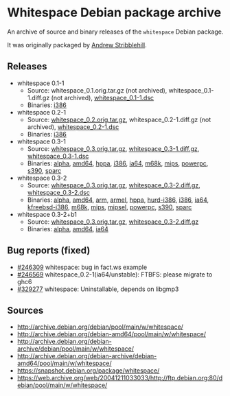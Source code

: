 # Whitespace Debian package archive

An archive of source and binary releases of the `whitespace` Debian package.

It was originally packaged by [Andrew Stribblehill](https://github.com/stribb).

## Releases

- whitespace 0.1-1
  - Source:
      whitespace_0.1.orig.tar.gz (not archived),
      whitespace_0.1-1.diff.gz (not archived),
      [whitespace_0.1-1.dsc](https://web.archive.org/web/20030621215923/http://www.dur.ac.uk:80/d.j.walrond/whitespace/whitespace_0.1-1.dsc)
  - Binaries:
      [i386](https://web.archive.org/web/20030803223310/http://www.dur.ac.uk:80/d.j.walrond/whitespace/whitespace_0.1-1_i386.deb)
- whitespace 0.2-1
  - Source:
      [whitespace_0.2.orig.tar.gz](https://web.archive.org/web/20030423000836/http://compsoc.dur.ac.uk:80/whitespace/wspace.tgz),
      whitespace_0.2-1.diff.gz (not archived),
      [whitespace_0.2-1.dsc](https://web.archive.org/web/20040120123855/http://compsoc.dur.ac.uk:80/whitespace/whitespace_0.2-1.dsc)
  - Binaries:
      [i386](https://web.archive.org/web/20030423000129/http://compsoc.dur.ac.uk:80/whitespace/whitespace_0.2-1_i386.deb)
- whitespace 0.3-1
  - Source:
      [whitespace_0.3.orig.tar.gz](http://archive.debian.org/debian/pool/main/w/whitespace/whitespace_0.3.orig.tar.gz),
      [whitespace_0.3-1.diff.gz](http://archive.debian.org/debian/pool/main/w/whitespace/whitespace_0.3-1.diff.gz),
      [whitespace_0.3-1.dsc](http://archive.debian.org/debian/pool/main/w/whitespace/whitespace_0.3-1.dsc)
  - Binaries:
      [alpha](http://archive.debian.org/debian/pool/main/w/whitespace/whitespace_0.3-1_alpha.deb),
      [amd64](http://archive.debian.org/debian-amd64/pool/main/w/whitespace/whitespace_0.3-1_amd64.deb),
      [hppa](http://archive.debian.org/debian/pool/main/w/whitespace/whitespace_0.3-1_hppa.deb),
      [i386](http://archive.debian.org/debian/pool/main/w/whitespace/whitespace_0.3-1_i386.deb),
      [ia64](http://archive.debian.org/debian/pool/main/w/whitespace/whitespace_0.3-1_ia64.deb),
      [m68k](http://archive.debian.org/debian/pool/main/w/whitespace/whitespace_0.3-1_m68k.deb),
      [mips](http://archive.debian.org/debian/pool/main/w/whitespace/whitespace_0.3-1_mips.deb),
      [powerpc](http://archive.debian.org/debian/pool/main/w/whitespace/whitespace_0.3-1_powerpc.deb),
      [s390](http://archive.debian.org/debian/pool/main/w/whitespace/whitespace_0.3-1_s390.deb),
      [sparc](http://archive.debian.org/debian/pool/main/w/whitespace/whitespace_0.3-1_sparc.deb)
- whitespace 0.3-2
  - Source:
      [whitespace_0.3.orig.tar.gz](http://archive.debian.org/debian/pool/main/w/whitespace/whitespace_0.3.orig.tar.gz),
      [whitespace_0.3-2.diff.gz](http://archive.debian.org/debian/pool/main/w/whitespace/whitespace_0.3-2.diff.gz),
      [whitespace_0.3-2.dsc](http://archive.debian.org/debian/pool/main/w/whitespace/whitespace_0.3-2.dsc)
  - Binaries:
      [alpha](http://archive.debian.org/debian/pool/main/w/whitespace/whitespace_0.3-2_alpha.deb),
      [amd64](http://archive.debian.org/debian/pool/main/w/whitespace/whitespace_0.3-2_amd64.deb),
      [arm](http://archive.debian.org/debian/pool/main/w/whitespace/whitespace_0.3-2_arm.deb),
      [armel](http://archive.debian.org/debian/pool/main/w/whitespace/whitespace_0.3-2_armel.deb),
      [hppa](http://archive.debian.org/debian/pool/main/w/whitespace/whitespace_0.3-2_hppa.deb),
      [hurd-i386](https://snapshot.debian.org/archive/debian/20070120T000000Z/pool/main/w/whitespace/whitespace_0.3-2_hurd-i386.deb),
      [i386](http://archive.debian.org/debian/pool/main/w/whitespace/whitespace_0.3-2_i386.deb),
      [ia64](http://archive.debian.org/debian/pool/main/w/whitespace/whitespace_0.3-2_ia64.deb),
      [kfreebsd-i386](https://snapshot.debian.org/archive/debian-ports/20081002T000000Z/pool-kfreebsd-i386/main/w/whitespace/whitespace_0.3-2_kfreebsd-i386.deb),
      [m68k](http://archive.debian.org/debian/pool/main/w/whitespace/whitespace_0.3-2_m68k.deb),
      [mips](http://archive.debian.org/debian/pool/main/w/whitespace/whitespace_0.3-2_mips.deb),
      [mipsel](http://archive.debian.org/debian/pool/main/w/whitespace/whitespace_0.3-2_mipsel.deb),
      [powerpc](http://archive.debian.org/debian/pool/main/w/whitespace/whitespace_0.3-2_powerpc.deb),
      [s390](http://archive.debian.org/debian/pool/main/w/whitespace/whitespace_0.3-2_s390.deb),
      [sparc](http://archive.debian.org/debian/pool/main/w/whitespace/whitespace_0.3-2_sparc.deb)
- whitespace 0.3-2+b1
  - Source:
      [whitespace_0.3.orig.tar.gz](http://archive.debian.org/debian/pool/main/w/whitespace/whitespace_0.3.orig.tar.gz),
      [whitespace_0.3-2.diff.gz](http://archive.debian.org/debian/pool/main/w/whitespace/whitespace_0.3-2.diff.gz)
  - Binaries:
      [alpha](http://archive.debian.org/debian/pool/main/w/whitespace/whitespace_0.3-2+b1_alpha.deb),
      [amd64](http://archive.debian.org/debian/pool/main/w/whitespace/whitespace_0.3-2+b1_amd64.deb),
      [ia64](http://archive.debian.org/debian/pool/main/w/whitespace/whitespace_0.3-2+b1_ia64.deb)

## Bug reports (fixed)

- [#246309](https://bugs.debian.org/cgi-bin/bugreport.cgi?bug=246309) whitespace: bug in fact.ws example
- [#246569](https://bugs.debian.org/cgi-bin/bugreport.cgi?bug=246569) whitespace_0.2-1(ia64/unstable): FTBFS: please migrate to ghc6
- [#329277](https://bugs.debian.org/cgi-bin/bugreport.cgi?bug=329277) whitespace: Uninstallable, depends on libgmp3

## Sources

- http://archive.debian.org/debian/pool/main/w/whitespace/
- http://archive.debian.org/debian-amd64/pool/main/w/whitespace/
- http://archive.debian.org/debian-archive/debian/pool/main/w/whitespace/
- http://archive.debian.org/debian-archive/debian-amd64/pool/main/w/whitespace/
- https://snapshot.debian.org/package/whitespace/
- https://web.archive.org/web/20041211033033/http://ftp.debian.org:80/debian/pool/main/w/whitespace/
